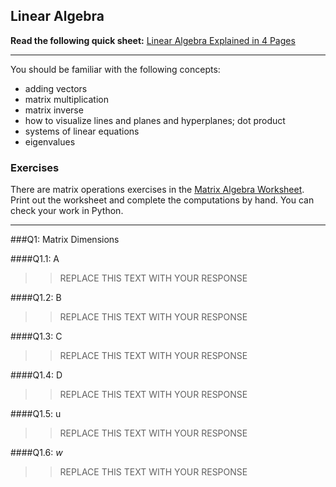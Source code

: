 ## Linear Algebra

**Read the following quick sheet:**
[  Linear Algebra Explained in 4 Pages](https://minireference.com/static/tutorials/linear_algebra_in_4_pages.pdf)

---

You should be familiar with the following concepts:
* adding vectors
* matrix multiplication
* matrix inverse
* how to visualize lines and planes and hyperplanes; dot product
* systems of linear equations
* eigenvalues

### Exercises  

There are matrix operations exercises in the [Matrix Algebra Worksheet](matrix_algebra_worksheet.pdf).  Print out the worksheet and complete the computations by hand.  You can check your work in Python.

---

###Q1:  Matrix Dimensions

####Q1.1:  A
>> REPLACE THIS TEXT WITH YOUR RESPONSE

####Q1.2:  B
>> REPLACE THIS TEXT WITH YOUR RESPONSE

####Q1.3:  C
>> REPLACE THIS TEXT WITH YOUR RESPONSE

####Q1.4:  D
>> REPLACE THIS TEXT WITH YOUR RESPONSE

####Q1.5:  u
>> REPLACE THIS TEXT WITH YOUR RESPONSE

####Q1.6:  $w$
>> REPLACE THIS TEXT WITH YOUR RESPONSE








